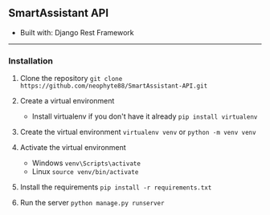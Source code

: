 ## SmartAssistant API

* Built with: Django Rest Framework

<hr>

### Installation

1. Clone the repository
`git clone https://github.com/neophyte88/SmartAssistant-API.git`

2. Create a virtual environment
    * Install virtualenv if you don't have it already
    `pip install virtualenv`

3. Create the virtual environment
    `virtualenv venv`
    or
    `python -m venv venv`

4. Activate the virtual environment
    * Windows
    `venv\Scripts\activate`
    * Linux
    `source venv/bin/activate`

5. Install the requirements
`pip install -r requirements.txt`

6. Run the server
`python manage.py runserver`